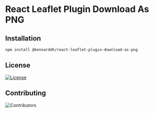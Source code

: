 # React Leaflet Plugin Download As PNG

## Installation

```bash
npm install @kennarddh/react-leaflet-plugin-download-as-png
```

## License

[![License](https://img.shields.io/badge/License-MIT-yellow.svg)](https://opensource.org/licenses/MIT)

## Contributing

![Contributors](https://img.shields.io/badge/Contributors-1-blue.svg)

